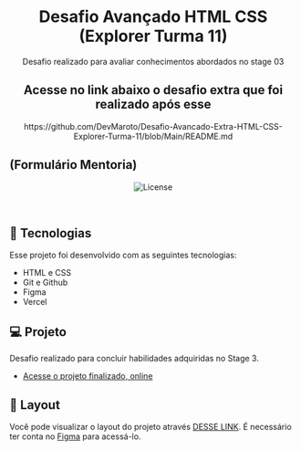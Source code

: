 <h1 align="center"> Desafio Avançado HTML CSS (Explorer Turma 11) </h1>
<p align="center"> Desafio realizado para avaliar conhecimentos abordados no stage 03 </p>
<h2 align="center">Acesse no link abaixo o desafio extra que foi realizado após esse</h2>
<p align="center">https://github.com/DevMaroto/Desafio-Avancado-Extra-HTML-CSS-Explorer-Turma-11/blob/Main/README.md</p>

## (Formulário Mentoria)

<p align="center">
  <img alt="License" src="https://github.com/DevMaroto/Desafio-Avancado-HTML-CSS-Explorer-Turma-11/blob/Main/imgs/preview.png"/>
</p>

<br>

## 🚀 Tecnologias

Esse projeto foi desenvolvido com as seguintes tecnologias:

- HTML e CSS
- Git e Github
- Figma
- Vercel

## 💻 Projeto

Desafio realizado para concluir habilidades adquiridas no Stage 3.

- [Acesse o projeto finalizado, online](https://desafio-avancado-html-css-explorer-turma-11.vercel.app/)

## 🔖 Layout

Você pode visualizar o layout do projeto através [DESSE LINK](https://www.figma.com/file/Nws1KWB7DyXBw8L6wXb9mp/Stage-03---Formul%C3%A1rio-intermedi%C3%A1rio?node-id=0-1&t=lwlvwRWinTEoZguB-0). É necessário ter conta no [Figma](https://figma.com) para acessá-lo.
